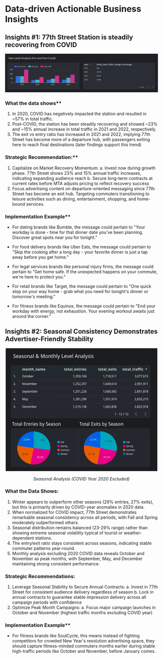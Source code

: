 # Data-driven Actionable Business Insights

## Insights #1: 77th Street Station is steadily recovering from COVID

![COVID Recovery Chart](chart-screenshots/covid_recovery_chart.png)

### What the data shows**
1. In 2020, COVID has negatively impacted the station and resulted in ~57% in total traffic.
2. Post-COVID, the station has been steadily recovering and showed ~23% and ~15% annual increase in total traffic in 2021 and 2022, respectively.
3. The exit vs entry ratio has increased in 2021 and 2022, implying 77th Street has become more of a departure hub, with passengers exiting here to reach final destinations (later findings support this trend)

### Strategic Recommendation:**
1. Capitalize on Market Recovery Momentum:
  a. Invest now during growth phase. 77th Street shows 23% and 15% annual traffic increases, indicating expanding audience reach
  b. Secure long-term contracts at current rates before MTA adjusts pricing to reflect recovery success
2. Focus advertising content on departure-oriented messaging since 77th Street has become an exit hub. Targeting commuters transitioning to leisure activities such as dining, entertainment, shopping, and home-bound services.

### Implementation Example**

* For dating brands like Bumble, the message could pertain to "Your workday is done - time for that dinner date you've been planning. Discover great spots near you for tonight."

* For food delivery brands like Uber Eats, the message could pertain to "Skip the cooking after a long day - your favorite dinner is just a tap away before you get home."

* For legal services brands like personal injury firms, the message could pertain to "Get home safe. If the unexpected happens on your commute, we're here to protect you."

* For retail brands like Target, the message could pertain to "One quick stop on your way home - grab what you need for tonight's dinner or tomorrow's meeting."

* For fitness brands like Equinox, the message could pertain to "End your workday with energy, not exhaustion. Your evening workout awaits just around the corner."

## Insights #2: Seasonal Consistency Demonstrates Advertiser-Friendly Stability

<div align="center">
  <img src="chart-screenshots/seasonal_analysis_chart_excluded.png" alt="Seasonal Analysis (COVID Year Excluded)" width="500">
  <p><em>Seasonal Analysis (COVID Year 2020 Excluded)</em></p>
</div>

### What the Data Shows:

1. Winter appears to outperform other seasons (29% entries, 27% exits), but this is primarily driven by COVID-year anomalies in 2020 data.
2. When normalized for COVID impact, 77th Street demonstrates remarkable seasonal consistency across all periods, with Fall and Spring moderately outperformed others.
3. Seasonal distribution remains balanced (23-29% range) rather than showing extreme seasonal volatility typical of tourist or weather-dependent stations.
4. The entry/exit ratio stays consistent across seasons, indicating stable commuter patterns year-round.
5. Monthly analysis excluding 2020 COVID data reveals October and November as peak months, with September, May, and December maintaining strong consistent performance.

### Strategic Recommendations:

1. Leverage Seasonal Stability to Secure Annual Contracts:
  a. Invest in 77th Street for consistent audience delivery regardless of season
  b. Lock in annual contracts to guarantee stable impression delivery across all campaign periods with confidence
2. Optimize Peak Month Campaigns:
  a. Focus major campaign launches in October and November (highest traffic months excluding COVID year)
 
### Implementation Example**
* For fitness brands like SoulCycle, this means instead of fighting competitors for crowded New Year's resolution advertising space, they should capture fitness-minded commuters months earlier during stable high-traffic periods like October and November, before January comes.
